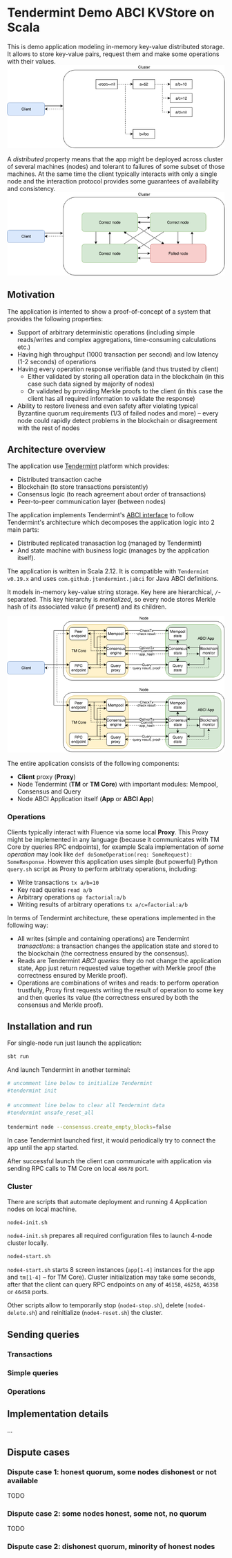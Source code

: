 # Tendermint Demo ABCI KVStore on Scala

This is demo application modeling in-memory key-value distributed storage. It allows to store key-value pairs, request them and make some operations with their values.
![Key-values in cluster](cluster_key_value.png)

A *distributed* property means that the app might be deployed across cluster of several machines (nodes) and tolerant to failures of some subset of those machines. At the same time the client typically interacts with only a single node and the interaction protocol provides some guarantees of availability and consistency.
![Nodes in cluster](cluster_nodes.png)

## Motivation
The application is intented to show a proof-of-concept of a system that provides the following properties:
* Support of arbitrary deterministic operations (including simple reads/writes and complex aggregations, time-consuming calculations etc.)
* Having high throughput (1000 transaction per second) and low latency (1-2 seconds) of operations
* Having every operation response verifiable (and thus trusted by client)
	* Either validated by storing all operation data in the blockchain (in this case such data signed by majority of nodes)
	* Or validated by providing Merkle proofs to the client (in this case the client has all required information to validate the response)
* Ability to restore liveness and even safety after violating typical Byzantine quorum requirements (1/3 of failed nodes and more) – every node could rapidly detect problems in the blockchain or disagreement with the rest of nodes

## Architecture overview
The application use [Tendermint](https://github.com/tendermint/tendermint) platform which provides:
* Distributed transaction cache
* Blockchain (to store transactions persistently)
* Consensus logic (to reach agreement about order of transactions)
* Peer-to-peer communication layer (between nodes)

The application implements Tendermint's [ABCI interface](http://tendermint.readthedocs.io/projects/tools/en/master/abci-spec.html) to follow Tendermint's architecture which decomposes the application logic into 2 main parts:
* Distributed replicated tranasaction log (managed by Tendermint)
* And state machine with business logic (manages by the application itself).

The application is written in Scala 2.12. It is compatible with `Tendermint v0.19.x` and uses `com.github.jtendermint.jabci` for Java ABCI definitions.

It models in-memory key-value string storage. Key here are hierarchical, `/`-separated. This key hierarchy is *merkelized*, so every node stores Merkle hash of its associated value (if present) and its children.

![Architecture](architecture.png)

The entire application consists of the following components:
* **Client** proxy (**Proxy**)
* Node Tendermint (**TM** or **TM Core**) with important modules: Mempool, Consensus and Query
* Node ABCI Application itself (**App** or **ABCI App**)

### Operations
Clients typically interact with Fluence via some local **Proxy**. This Proxy might be implemented in any language (because it communicates with TM Core by queries RPC endpoints), for example Scala implementation of *some operation* may look like `def doSomeOperation(req: SomeRequest): SomeResponse`. However this application uses simple (but powerful) Python `query.sh` script as Proxy to perform arbitraty operations, including:
* Write transactions
`tx a/b=10`
* Key read queries
`read a/b`
* Arbitrary operations
`op factorial:a/b`
* Writing results of arbitrary operations
`tx a/c=factorial:a/b`

In terms of Tendermint architecture, these operations implemented in the following way:
* All writes (simple and containing operations) are Tendermint *transactions*: a transaction changes the application state and stored to the blockchain (the correctness ensured by the consensus).
* Reads are Tendermint *ABCI queries*: they do not change the application state, App just return requested value together with Merkle proof (the correctness ensured by Merkle proof).
* Operations are combinations of writes and reads: to perform operation trustfully, Proxy first requests writing the result of operation to some key and then queries its value (the correctness ensured by both the consensus and Merkle proof).

## Installation and run
For single-node run just launch the application:
```bash
sbt run
```
And launch Tendermint in another terminal:
```bash
# uncomment line below to initialize Tendermint
#tendermint init

# uncomment line below to clear all Tendermint data
#tendermint unsafe_reset_all

tendermint node --consensus.create_empty_blocks=false
```

In case Tendermint launched first, it would periodically try to connect the app until the app started. 

After successful launch the client can communicate with application via sending RPC calls to TM Core on local `46678` port.

### Cluster
There are scripts that automate deployment and running 4 Application nodes on local machine.

```bash
node4-init.sh
```
`node4-init.sh` prepares all required configuration files to launch 4-node cluster locally.

```bash
node4-start.sh
```
`node4-start.sh` starts 8 screen instances (`app[1-4]` instances for the app and `tm[1-4]` – for TM Core). Cluster initialization may take some seconds, after that the client can query RPC endpoints on any of `46158`, `46258`, `46358` or `46458` ports.

Other scripts allow to temporarily stop (`node4-stop.sh`), delete (`node4-delete.sh`) and reinitialize (`node4-reset.sh`) the cluster.


## Sending queries

### Transactions

### Simple queries

### Operations


## Implementation details
...

## Dispute cases

### Dispute case 1: honest quorum, some nodes dishonest or not available
TODO

### Dispute case 2: some nodes honest, some not, no quorum
TODO

### Dispute case 2: dishonest quorum, minority of honest nodes

